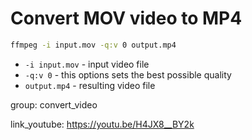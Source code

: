 # Convert MOV video to MP4

```bash
ffmpeg -i input.mov -q:v 0 output.mp4
```

- `-i input.mov` - input video file
- `-q:v 0` - this options sets the best possible quality
- `output.mp4` - resulting video file

group: convert_video


link_youtube: https://youtu.be/H4JX8__BY2k

